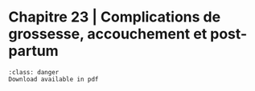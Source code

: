 # Chapitre 23 | Complications de grossesse, accouchement et post-partum

```{admonition} Copyright
:class: danger
Download available in pdf
```
